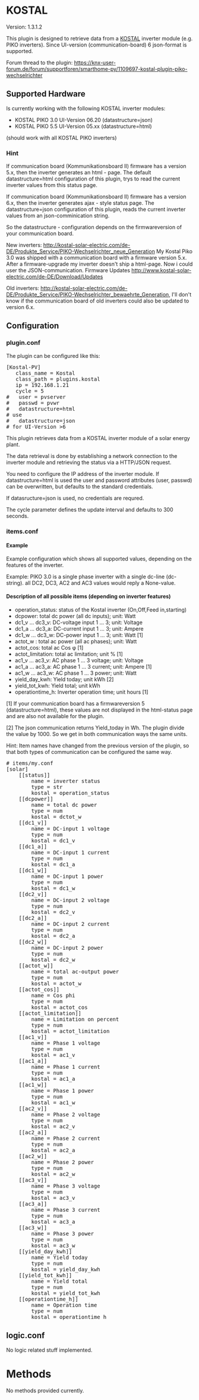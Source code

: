 # KOSTAL

Version: 1.3.1.2

This plugin is designed to retrieve data from a [KOSTAL](http://www.kostal-solar-electric.com/) inverter module (e.g. PIKO inverters).
Since UI-version (communication-board) 6 json-format is supported.

Forum thread to the plugin: https://knx-user-forum.de/forum/supportforen/smarthome-py/1109697-kostal-plugin-piko-wechselrichter

## Supported Hardware

Is currently working with the following KOSTAL inverter modules:

  * KOSTAL PIKO 3.0 UI-Version 06.20 (datastructure=json)
  * KOSTAL PIKO 5.5 UI-Version 05.xx (datastructure=html)

  (should work with all KOSTAL PIKO inverters)
  <add more successfull testet Kostal Inverters with UI-Version and used datastructure>


### Hint
  If communication board (Kommunikationsboard II) firmware has a version 5.x,
  then the inverter generates an html - page.
  The default datastructure=html configuration of this plugin, trys to read
  the current inverter values from this status page.

  If communication board (Kommunikationsboard II) firmware has a version 6.x,
  then the inverter generates ajax - style status page.
  The datastructure=json configuration of this plugin, reads the current
  inverter values from an json-comminication string.

  So the datastructure - configuration depends on the firmwareversion of your
  communication board.

  New inverters:
  http://kostal-solar-electric.com/de-DE/Produkte_Service/PIKO-Wechselrichter_neue_Generation
  My Kostal Piko 3.0 was shipped with a communication board with a firmware version 5.x.
  After a firmware-upgrade my inverter doesn't ship a html-page. Now i could user the
  JSON-communication.
  Firmware Updates http://www.kostal-solar-electric.com/de-DE/Download/Updates

  Old inverters:
  http://kostal-solar-electric.com/de-DE/Produkte_Service/PIKO-Wechselrichter_bewaehrte_Generation,
  I'll don't know if the communication board of old inverters could also be updated to version 6.x.


## Configuration

### plugin.conf

The plugin can be configured like this:

<pre>
[Kostal-PV]
   class_name = Kostal
   class_path = plugins.kostal
   ip = 192.168.1.21
   cycle = 5
#   user = pvserver
#   passwd = pvwr
#   datastructure=html
# use
#   datastructure=json
# for UI-Version >6
</pre>

This plugin retrieves data from a KOSTAL inverter module of a solar energy
plant.

The data retrieval is done by establishing a network connection to the
inverter module and retrieving the status via a HTTP/JSON request.

You need to configure the IP address of the inverter module.
If datastructure=html is used the user and password attributes (user, passwd)
can be overwritten, but defaults to the standard credentials.

If datasructure=json is used, no credentials are requred.

The cycle parameter defines the update interval and defaults to 300 seconds.

### items.conf

#### Example

Example configuration which shows all supported values, depending on the
features of the inverter.

Example: PIKO 3.0 is a single phase inverter with a single dc-line (dc-string).
  all DC2, DC3, AC2 and AC3 values would reply a None-value.





#### Description of all possible items (depending on inverter features)
* operation_status: status of the Kostal inverter (On,Off,Feed in,starting)
* dcpower: total dc power (all dc inputs); unit: Watt
* dc1_v ... dc3_v: DC-voltage input 1 ... 3; unit: Voltage
* dc1_a ... dc3_a: DC-current input 1 ... 3; unit: Ampere
* dc1_w ... dc3_w: DC-power input 1 ... 3; unit: Watt [1]
* actot_w : total ac power (all ac phases); unit: Watt
* actot_cos: total ac Cos φ [1]
* actot_limitation: total ac limitation; unit % [1]
* ac1_v ... ac3_v: AC phase 1 ... 3 voltage; unit: Voltage
* ac1_a ... ac3_a: AC phase 1 ... 3 current; unit: Ampere [1]
* ac1_w ... ac3_w: AC phase 1 ... 3 power; unit: Watt
* yield_day_kwh: Yield today; unit kWh [2]
* yield_tot_kwh: Yield total; unit kWh
* operationtime_h: Inverter operation time; unit hours [1]

[1] If your communication board has a firmwareversion 5 (datastructure=html), these values are not displayed in the html-status page and are also not available for the plugin.

[2] The json communication returns Yield_today in Wh. The plugin divide the value by 1000. So we get in both communication ways the same units.

Hint:
Item names have changed from the previous version of the plugin, so that both
types of communication can be configured the same way.

<pre>
# items/my.conf
[solar]
    [[status]]
        name = inverter status
        type = str
        kostal = operation_status
    [[dcpower]]
        name = total dc power
        type = num
        kostal = dctot_w
    [[dc1_v]]
        name = DC-input 1 voltage
        type = num
        kostal = dc1_v
    [[dc1_a]]
        name = DC-input 1 current
        type = num
        kostal = dc1_a
    [[dc1_w]]
        name = DC-input 1 power
        type = num
        kostal = dc1_w
    [[dc2_v]]
        name = DC-input 2 voltage
        type = num
        kostal = dc2_v
    [[dc2_a]]
        name = DC-input 2 current
        type = num
        kostal = dc2_a
    [[dc2_w]]
        name = DC-input 2 power
        type = num
        kostal = dc2_w
    [[actot_w]]
        name = total ac-output power
        type = num
        kostal = actot_w
    [[actot_cos]]
        name = Cos phi
        type = num
        kostal = actot_cos
    [[actot_limitation]]
        name = Limitation on percent
        type = num
        kostal = actot_limitation
    [[ac1_v]]
        name = Phase 1 voltage
        type = num
        kostal = ac1_v
    [[ac1_a]]
        name = Phase 1 current
        type = num
        kostal = ac1_a
    [[ac1_w]]
        name = Phase 1 power
        type = num
        kostal = ac1_w
    [[ac2_v]]
        name = Phase 2 voltage
        type = num
        kostal = ac2_v
    [[ac2_a]]
        name = Phase 2 current
        type = num
        kostal = ac2_a
    [[ac2_w]]
        name = Phase 2 power
        type = num
        kostal = ac2_w
    [[ac3_v]]
        name = Phase 3 voltage
        type = num
        kostal = ac3_v
    [[ac3_a]]
        name = Phase 3 current
        type = num
        kostal = ac3_a
    [[ac3_w]]
        name = Phase 3 power
        type = num
        kostal = ac3_w
    [[yield_day_kwh]]
        name = Yield today
        type = num
        kostal = yield_day_kwh
    [[yield_tot_kwh]]
        name = Yield total
        type = num
        kostal = yield_tot_kwh
    [[operationtime_h]]
        name = Operation time
        type = num
        kostal = operationtime_h
</pre>

## logic.conf

No logic related stuff implemented.

# Methods

No methods provided currently.
